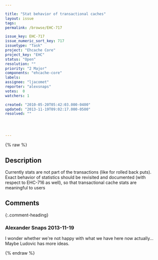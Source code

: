 ```yaml
---

title: "Stat behavior of transactional caches"
layout: issue
tags: 
permalink: /browse/EHC-717

issue_key: EHC-717
issue_numeric_sort_key: 717
issuetype: "Task"
project: "Ehcache Core"
project_key: "EHC"
status: "Open"
resolution: ""
priority: "2 Major"
components: "ehcache-core"
labels: 
assignee: "ljacomet"
reporter: "alexsnaps"
votes:  0
watchers: 1

created: "2010-05-20T05:42:03.000-0400"
updated: "2013-11-19T09:02:17.000-0500"
resolved: ""




---
```


{% raw %}

## Description

<div markdown="1" class="description">

Currently stats are not part of the transactions (like for rolled back puts).
Exact behavior of statistics should be revisited and documented (with respect to EHC-716 as well), so that transactional cache stats are meaningful to users

</div>

## Comments


{:.comment-heading}
### **Alexander Snaps** <span class="date">2013-11-19</span>

<div markdown="1" class="comment">

I wonder whether we're not happy with what we have here now actually... Maybe Ludovic has more ideas.

</div>



{% endraw %}
